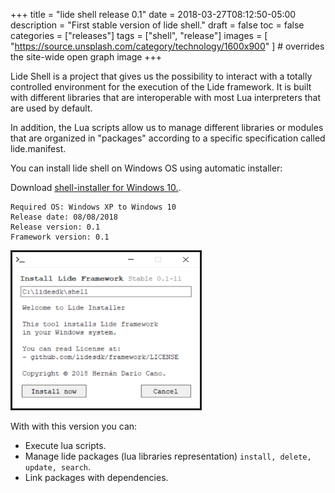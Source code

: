 +++
title = "lide shell release 0.1"
date = 2018-03-27T08:12:50-05:00
description = "First stable version of lide shell."
draft = false
toc = false
categories = ["releases"]
tags = ["shell", "release"]
images = [
  "https://source.unsplash.com/category/technology/1600x900"
] # overrides the site-wide open graph image
+++

Lide Shell is a project that gives us the possibility to interact with a totally controlled environment for the execution of the Lide framework. It is built with different libraries that are interoperable with most Lua interpreters that are used by default.

In addition, the Lua scripts allow us to manage different libraries or modules that are organized in "packages" according to a specific specification called lide.manifest.

You can install lide shell on Windows OS using automatic installer:

Download [shell-installer for Windows 10.](https://github.com/lidesdk/shell/releases/download/v0.1-beta/shell-installer-0.1-11.exe).

```
Required OS: Windows XP to Windows 10
Release date: 08/08/2018
Release version: 0.1
Framework version: 0.1
```


<img src="/installer_screenshot.png" 
alt="Lide shell Installer Screenshot" width="300" height="250" border="3" />

With with this version you can:

- Execute lua scripts.
- Manage lide packages (lua libraries representation) `install, delete, update, search`.
- Link packages with dependencies.
